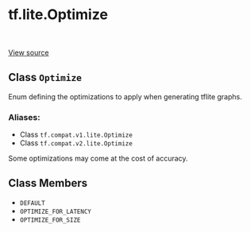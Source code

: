 <div itemscope itemtype="http://developers.google.com/ReferenceObject">
<meta itemprop="name" content="tf.lite.Optimize" />
<meta itemprop="path" content="Stable" />
<meta itemprop="property" content="DEFAULT"/>
<meta itemprop="property" content="OPTIMIZE_FOR_LATENCY"/>
<meta itemprop="property" content="OPTIMIZE_FOR_SIZE"/>
</div>

# tf.lite.Optimize

<!-- Insert buttons -->

<table class="tfo-notebook-buttons tfo-api" align="left">
</table>

<a target="_blank" href="/code/stable/tensorflow/lite/python/lite.py">View source</a>



## Class `Optimize`

<!-- Start diff -->
Enum defining the optimizations to apply when generating tflite graphs.



### Aliases:

* Class `tf.compat.v1.lite.Optimize`
* Class `tf.compat.v2.lite.Optimize`


<!-- Placeholder for "Used in" -->

Some optimizations may come at the cost of accuracy.

## Class Members

* `DEFAULT` <a id="DEFAULT"></a>
* `OPTIMIZE_FOR_LATENCY` <a id="OPTIMIZE_FOR_LATENCY"></a>
* `OPTIMIZE_FOR_SIZE` <a id="OPTIMIZE_FOR_SIZE"></a>

